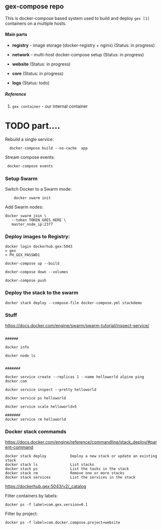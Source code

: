 ## gex-compose repo

This is docker-compose based system used to build and deploy `gex [1]` containers on a multiple hosts.

#### Main parts

- **registry** - image storage (docker-registry + nginx) (Status: in progress)
- **network** - multi-host docker-compose setup (Status: in progress)
  
  
- **website** (Status: in progress)
- **core** (Status: in progress)
- **logs** (Status: todo)



#### 





##### Reference

1. `gex container` -  our internal container










# TODO part....
Rebuild a single service:
``` 
  docker-compose build --no-cache  app
```

Stream compose events:

```bash
 docker-compose events
```





### Setup Swarm

Switch Docker to a Swarm mode:
``` 
    docker swarm init 
```

Add Swarm nodes:
``` 
docker swarm join \
   --token TOKEN_GOES_HERE \
   master_node_ip:2377
```



### Deploy images to Registry:


``` 
docker login dockerhub.gex:5043
> gex
> PH_GEX_PASSWD1

docker-compose up --build

docker-compose down --volumes

docker-compose push
```


### Deploy the stack to the swarm

``` 
docker stack deploy --compose-file docker-compose.yml stackdemo
```


### Stuff

https://docs.docker.com/engine/swarm/swarm-tutorial/inspect-service/

```

######

docker info

docker node ls


#######

docker service create --replicas 1 --name helloworld alpine ping docker.com

docker service inspect --pretty helloworld

docker service ps helloworld

docker service scale helloworld=5

#######
docker service rm helloworld
```

### Docker stack commamds 

https://docs.docker.com/engine/reference/commandline/stack_deploy/#parent-command
``` 
docker stack deploy	          Deploy a new stack or update an existing stack
docker stack ls	              List stacks
docker stack ps	              List the tasks in the stack
docker stack rm	              Remove one or more stacks
docker stack services	      List the services in the stack
```


https://dockerhub.gex:5043/v2/_catalog



Filter containers by labels: 

``` 
docker ps -f label=com.gex.version=0.1
```

Filter by project:
```
docker ps -f label=com.docker.compose.project=website
```
